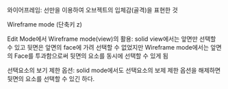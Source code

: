 와이어프레임: 선만을 이용하여 오브젝트의 입체감(골격)을 표현한 것

Wireframe mode (단축키 z)

Edit Mode에서 Wireframe mode(view)의 활용: solid view에서는 앞면만 선택할 수 있고 뒷면은 앞면의 face에 가려 선택할 수 없었지만 Wireframe mode에서는 앞면의 Face를 투과함으로써 뒷면의 요소를 동시에 선택할 수 있게 됨



선택요소의 보기 제한 옵션: solid mode에서도 선택요소의 보제 제한 옵션을 해제하면 뒷면의 요소를 선택할 수 있긴 하다.